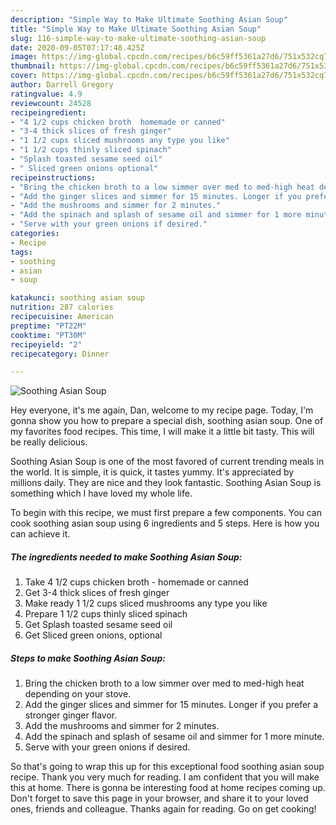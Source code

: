 ```yaml
---
description: "Simple Way to Make Ultimate Soothing Asian Soup"
title: "Simple Way to Make Ultimate Soothing Asian Soup"
slug: 116-simple-way-to-make-ultimate-soothing-asian-soup
date: 2020-09-05T07:17:48.425Z
image: https://img-global.cpcdn.com/recipes/b6c59ff5361a27d6/751x532cq70/soothing-asian-soup-recipe-main-photo.jpg
thumbnail: https://img-global.cpcdn.com/recipes/b6c59ff5361a27d6/751x532cq70/soothing-asian-soup-recipe-main-photo.jpg
cover: https://img-global.cpcdn.com/recipes/b6c59ff5361a27d6/751x532cq70/soothing-asian-soup-recipe-main-photo.jpg
author: Darrell Gregory
ratingvalue: 4.9
reviewcount: 24528
recipeingredient:
- "4 1/2 cups chicken broth  homemade or canned"
- "3-4 thick slices of fresh ginger"
- "1 1/2 cups sliced mushrooms any type you like"
- "1 1/2 cups thinly sliced spinach"
- "Splash toasted sesame seed oil"
- " Sliced green onions optional"
recipeinstructions:
- "Bring the chicken broth to a low simmer over med to med-high heat depending on your stove."
- "Add the ginger slices and simmer for 15 minutes. Longer if you prefer a stronger ginger flavor."
- "Add the mushrooms and simmer for 2 minutes."
- "Add the spinach and splash of sesame oil and simmer for 1 more minute."
- "Serve with your green onions if desired."
categories:
- Recipe
tags:
- soothing
- asian
- soup

katakunci: soothing asian soup 
nutrition: 287 calories
recipecuisine: American
preptime: "PT22M"
cooktime: "PT30M"
recipeyield: "2"
recipecategory: Dinner

---
```



![Soothing Asian Soup](https://img-global.cpcdn.com/recipes/b6c59ff5361a27d6/751x532cq70/soothing-asian-soup-recipe-main-photo.jpg)

Hey everyone, it's me again, Dan, welcome to my recipe page. Today, I'm gonna show you how to prepare a special dish, soothing asian soup. One of my favorites food recipes. This time, I will make it a little bit tasty. This will be really delicious.

Soothing Asian Soup is one of the most favored of current trending meals in the world. It is simple, it is quick, it tastes yummy. It's appreciated by millions daily. They are nice and they look fantastic. Soothing Asian Soup is something which I have loved my whole life.




To begin with this recipe, we must first prepare a few components. You can cook soothing asian soup using 6 ingredients and 5 steps. Here is how you can achieve it.

<!--inarticleads1-->

##### The ingredients needed to make Soothing Asian Soup:

1. Take 4 1/2 cups chicken broth - homemade or canned
1. Get 3-4 thick slices of fresh ginger
1. Make ready 1 1/2 cups sliced mushrooms any type you like
1. Prepare 1 1/2 cups thinly sliced spinach
1. Get Splash toasted sesame seed oil
1. Get  Sliced green onions, optional




<!--inarticleads2-->

##### Steps to make Soothing Asian Soup:

1. Bring the chicken broth to a low simmer over med to med-high heat depending on your stove.
1. Add the ginger slices and simmer for 15 minutes. Longer if you prefer a stronger ginger flavor.
1. Add the mushrooms and simmer for 2 minutes.
1. Add the spinach and splash of sesame oil and simmer for 1 more minute.
1. Serve with your green onions if desired.




So that's going to wrap this up for this exceptional food soothing asian soup recipe. Thank you very much for reading. I am confident that you will make this at home. There is gonna be interesting food at home recipes coming up. Don't forget to save this page in your browser, and share it to your loved ones, friends and colleague. Thanks again for reading. Go on get cooking!
